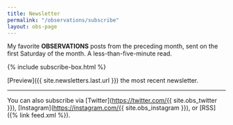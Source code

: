 ```yaml
---
title: Newsletter
permalink: "/observations/subscribe"
layout: obs-page
---
```


My favorite **OBSERVATIONS** posts from the preceding month, sent on the first Saturday of the month. A less-than-five-minute read.

{% include subscribe-box.html %}

[Preview]({{ site.newsletters.last.url }}) the most recent newsletter.

***

You can also subscribe via [Twitter](https://twitter.com/{{ site.obs_twitter }}), [Instagram](https://instagram.com/{{ site.obs_instagram }}), or [RSS]({% link feed.xml %}).